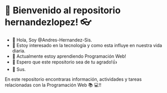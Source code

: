 # 📓 Bienvenido al repositorio hernandezlopez! 👓

- 👋 Hola, Soy @Andres-Hernandez-Sis.
- 👀 Estoy interesado en la tecnología y como esta influye en nuestra vida diaria.
- 🌱 Actualmente estoy aprendiendo Programación Web!
- 🎏 Espero que este repositorio sea de tu agrado!👍
- 📮 Sus.

En este repositorio encontraras información, actividades y tareas relacionadas con la Programación Web 📚 💻!!